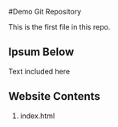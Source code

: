 #Demo Git Repository 

This is the first file in this repo. 

## Ipsum Below 

Text included here 

## Website Contents 

1. index.html


